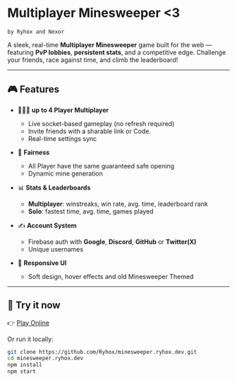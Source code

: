 #  Multiplayer Minesweeper <3
    by Ryhox and Nexor 

A sleek, real-time **Multiplayer Minesweeper** game built for the web — featuring **PvP lobbies**, **persistent stats**, and a competitive edge. Challenge your friends, race against time, and climb the leaderboard!

---

## 🎮 Features

- 🧑‍🤝‍🧑 **up to 4 Player Multiplayer**
  - Live socket-based gameplay (no refresh required)
  - Invite friends with a sharable link or Code.
  - Real-time settings sync

- 🧠 **Fairness**
  - All Player have the same guaranteed safe opening
  - Dynamic mine generation

- 📊 **Stats & Leaderboards**
  - **Multiplayer**: winstreaks, win rate, avg. time, leaderboard rank
  - **Solo**: fastest time, avg. time, games played

- ✍️ **Account System**
  - Firebase auth with **Google**, **Discord**, **GitHub** or **Twitter(X)**
  - Unique usernames

- 📱 **Responsive UI**
  - Soft design, hover effects and old Minesweeper Themed

---

## 🚀 Try it now

👉 [Play Online](https://minesweeper.nexorhub.com/)

Or run it locally:

```bash
git clone https://github.com/Ryhox/minesweeper.ryhox.dev.git
cd minesweeper.ryhox.dev
npm install
npm start
